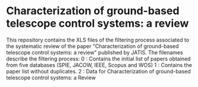 # Characterization of ground-based telescope control systems: a review
This repository contains the XLS files of the filtering process associated to the systematic review of the paper "Characterization of ground-based telescope control systems: a review" published by JATIS.
The filenames describe the filtering process:
0 : Contains the initial list of papers obtained from five databases (SPIE, JACOW, IEEE, Scopus and WOS)
1 : Contains the paper list without duplicates.
2 : Data for Characterization of ground-based telescope control systems: a Review
